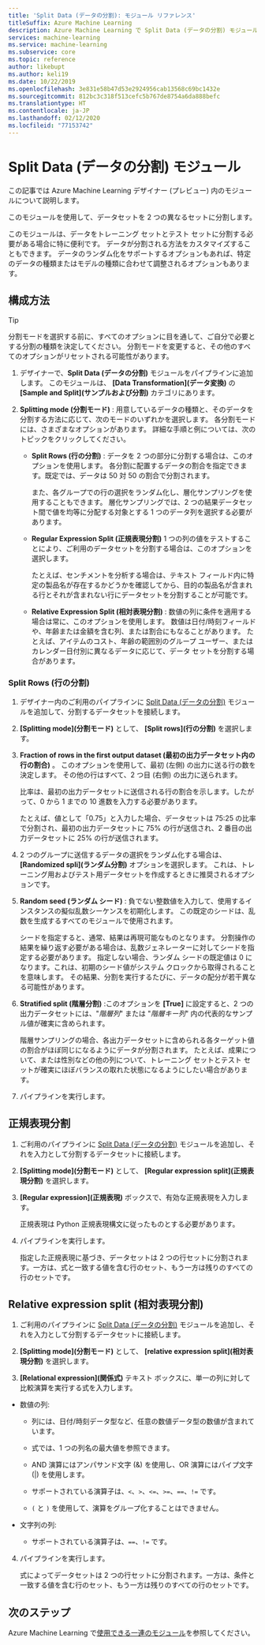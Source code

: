 ```yaml
---
title: 'Split Data (データの分割): モジュール リファレンス'
titleSuffix: Azure Machine Learning
description: Azure Machine Learning で Split Data (データの分割) モジュールを使用して、データセットを 2 つの異なるセットに分割する方法について説明します。
services: machine-learning
ms.service: machine-learning
ms.subservice: core
ms.topic: reference
author: likebupt
ms.author: keli19
ms.date: 10/22/2019
ms.openlocfilehash: 3e831e58b47d53e2924956cab13568c69bc1432e
ms.sourcegitcommit: 812bc3c318f513cefc5b767de8754a6da888befc
ms.translationtype: HT
ms.contentlocale: ja-JP
ms.lasthandoff: 02/12/2020
ms.locfileid: "77153742"
---
```

# <a name="split-data-module"></a>Split Data (データの分割) モジュール

この記事では Azure Machine Learning デザイナー (プレビュー) 内のモジュールについて説明します。

このモジュールを使用して、データセットを 2 つの異なるセットに分割します。

このモジュールは、データをトレーニング セットとテスト セットに分割する必要がある場合に特に便利です。 データが分割される方法をカスタマイズすることもできます。 データのランダム化をサポートするオプションもあれば、特定のデータの種類またはモデルの種類に合わせて調整されるオプションもあります。

## <a name="how-to-configure"></a>構成方法

> [!TIP]
> 分割モードを選択する前に、すべてのオプションに目を通して、ご自分で必要とする分割の種類を決定してください。
> 分割モードを変更すると、その他のすべてのオプションがリセットされる可能性があります。

1. デザイナーで、**Split Data (データの分割)** モジュールをパイプラインに追加します。 このモジュールは、 **[Data Transformation]\(データ変換\)** の **[Sample and Split]\(サンプルおよび分割\)** カテゴリにあります。

2. **Splitting mode (分割モード)** : 用意しているデータの種類と、そのデータを分割する方法に応じて、次のモードのいずれかを選択します。 各分割モードには、さまざまなオプションがあります。 詳細な手順と例については、次のトピックをクリックしてください。 

    - **Split Rows (行の分割)** : データを 2 つの部分に分割する場合は、このオプションを使用します。 各分割に配置するデータの割合を指定できます。既定では、データは 50 対 50 の割合で分割されます。

        また、各グループでの行の選択をランダム化し、層化サンプリングを使用することもできます。 層化サンプリングでは、2 つの結果データセット間で値を均等に分配する対象とする 1 つのデータ列を選択する必要があります。  

    - **Regular Expression Split (正規表現分割)**  1 つの列の値をテストすることにより、ご利用のデータセットを分割する場合は、このオプションを選択します。

        たとえば、センチメントを分析する場合は、テキスト フィールド内に特定の製品名が存在するかどうかを確認してから、目的の製品名が含まれる行とそれが含まれない行にデータセットを分割することが可能です。

    - **Relative Expression Split (相対表現分割)** : 数値の列に条件を適用する場合は常に、このオプションを使用します。 数値は日付/時刻フィールドや、年齢または金額を含む列、または割合にもなることがあります。 たとえば、アイテムのコスト、年齢の範囲別のグループ ユーザー、またはカレンダー日付別に異なるデータに応じて、データ セットを分割する場合があります。

### <a name="split-rows"></a>Split Rows (行の分割)

1.  デザイナー内のご利用のパイプラインに [Split Data (データの分割)](./split-data.md) モジュールを追加して、分割するデータセットを接続します。
  
2.  **[Splitting mode]\(分割モード\)** として、 **[Split rows]\(行の分割\)** を選択します。 

3.  **Fraction of rows in the first output dataset (最初の出力データセット内の行の割合)** 。 このオプションを使用して、最初 (左側) の出力に送る行の数を決定します。 その他の行はすべて、2 つ目 (右側) の出力に送られます。

    比率は、最初の出力データセットに送信される行の割合を示します。したがって、0 から 1 までの 10 進数を入力する必要があります。
     
     たとえば、値として「0.75」と入力した場合、データセットは 75:25 の比率で分割され、最初の出力データセットに 75% の行が送信され、2 番目の出力データセットに 25% の行が送信されます。
  
4. 2 つのグループに送信するデータの選択をランダム化する場合は、 **[Randomized spli]\(ランダム分割\)** オプションを選択します。 これは、トレーニング用およびテスト用データセットを作成するときに推奨されるオプションです。

5.  **Random seed (ランダム シード)** : 負でない整数値を入力して、使用するインスタンスの擬似乱数シーケンスを初期化します。 この既定のシードは、乱数を生成するすべてのモジュールで使用されます。 

     シードを指定すると、通常、結果は再現可能なものとなります。 分割操作の結果を繰り返す必要がある場合は、乱数ジェネレーターに対してシードを指定する必要があります。 指定しない場合、ランダム シードの既定値は 0 になります。これは、初期のシード値がシステム クロックから取得されることを意味します。 その結果、分割を実行するたびに、データの配分が若干異なる可能性があります。 

6. **Stratified split (階層分割)** :このオプションを **[True]** に設定すると、2 つの出力データセットには、"*階層列*" または "*階層キー列*" 内の代表的なサンプル値が確実に含められます。 

    階層サンプリングの場合、各出力データセットに含められる各ターゲット値の割合がほぼ同じになるようにデータが分割されます。 たとえば、成果について、または性別などの他の列について、トレーニング セットとテスト セットが確実にほぼバランスの取れた状態になるようにしたい場合があります。

7. パイプラインを実行します。


## <a name="regular-expression-split"></a>正規表現分割

1.  ご利用のパイプラインに [Split Data (データの分割)](./split-data.md) モジュールを追加し、それを入力として分割するデータセットに接続します。  
  
2.  **[Splitting mode]\(分割モード\)** として、 **[Regular expression split]\(正規表現分割\)** を選択します。

3. **[Regular expression]\(正規表現\)** ボックスで、有効な正規表現を入力します。 
  
   正規表現は Python 正規表現構文に従ったものとする必要があります。


4. パイプラインを実行します。

    指定した正規表現に基づき、データセットは 2 つの行セットに分割されます。一方は、式と一致する値を含む行のセット、もう一方は残りのすべての行のセットです。 

## <a name="relative-expression-split"></a>Relative expression split (相対表現分割)

1. ご利用のパイプラインに [Split Data (データの分割)](./split-data.md) モジュールを追加し、それを入力として分割するデータセットに接続します。
  
2. **[Splitting mode]\(分割モード\)** として、 **[relative expression split]\(相対表現分割\)** を選択します。
  
3. **[Relational expression]\(関係式\)** テキスト ボックスに、単一の列に対して比較演算を実行する式を入力します。


 - 数値の列:
    - 列には、日付/時刻データ型など、任意の数値データ型の数値が含まれています。

    - 式では、1 つの列名の最大値を参照できます。

    - AND 演算にはアンパサンド文字 (&) を使用し、OR 演算にはパイプ文字 (|) を使用します。

    - サポートされている演算子は、`<`、`>`、`<=`、`>=`、`==`、`!=` です。

    - `(` と `)` を使用して、演算をグループ化することはできません。

 - 文字列の列: 
    - サポートされている演算子は、`==`、`!=` です。



4. パイプラインを実行します。

    式によってデータセットは 2 つの行セットに分割されます。一方は、条件と一致する値を含む行のセット、もう一方は残りのすべての行のセットです。

## <a name="next-steps"></a>次のステップ

Azure Machine Learning で[使用できる一連のモジュール](module-reference.md)を参照してください。 